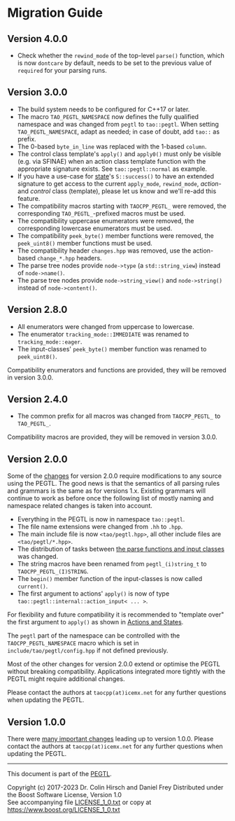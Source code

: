 # Migration Guide

## Version 4.0.0

* Check whether the `rewind_mode` of the top-level `parse()` function, which is now `dontcare` by default, needs to be set to the previous value of `required` for your parsing runs.

## Version 3.0.0

* The build system needs to be configured for C++17 or later.
* The macro `TAO_PEGTL_NAMESPACE` now defines the fully qualified namespace and was changed from `pegtl` to `tao::pegtl`. When setting `TAO_PEGTL_NAMESPACE`, adapt as needed; in case of doubt, add `tao::` as prefix.
* The 0-based `byte_in_line` was replaced with the 1-based `column`.
* The control class template's `apply()` and `apply0()` must only be visible (e.g. via SFINAE) when an action class template function with the appropriate signature exists. See `tao::pegtl::normal` as example.
* If you have a use-case for [state](Rule-Reference.md#state-s-r-)'s `S::success()` to have an extended signature to get access to the current `apply_mode`, `rewind_mode`, *action*- and *control* class (template), please let us know and we'll re-add this feature.
* The compatibility macros starting with `TAOCPP_PEGTL_` were removed, the corresponding `TAO_PEGTL_`-prefixed macros must be used.
* The compatibility uppercase enumerators were removed, the corresponding lowercase enumerators must be used.
* The compatibility `peek_byte()` member functions were removed, the `peek_uint8()` member functions must be used.
* The compatibility header `changes.hpp` was removed, use the action-based `change_*.hpp` headers.
* The parse tree nodes provide `node->type` (a `std::string_view`) instead of `node->name()`.
* The parse tree nodes provide `node->string_view()` and `node->string()` instead of `node->content()`.

## Version 2.8.0

* All enumerators were changed from uppercase to lowercase.
* The enumerator `tracking_mode::IMMEDIATE` was renamed to `tracking_mode::eager`.
* The input-classes' `peek_byte()` member function was renamed to `peek_uint8()`.

Compatibility enumerators and functions are provided, they will be removed in version 3.0.0.

## Version 2.4.0

* The common prefix for all macros was changed from `TAOCPP_PEGTL_` to `TAO_PEGTL_`.

Compatibility macros are provided, they will be removed in version 3.0.0.

## Version 2.0.0

Some of the [changes](Changelog.md#200) for version 2.0.0 require modifications to any source using the PEGTL.
The good news is that the semantics of all parsing rules and grammars is the same as for versions 1.x.
Existing grammars will continue to work as before once the following list of mostly naming and namespace related changes is taken into account.

* Everything in the PEGTL is now in namespace `tao::pegtl`.
* The file name extensions were changed from `.hh` to `.hpp`.
* The main include file is now `<tao/pegtl.hpp>`, all other include files are `<tao/pegtl/*.hpp>`.
* The distribution of tasks between [the parse functions and input classes](Inputs-and-Parsing.md) was changed.
* The string macros have been renamed from `pegtl_(i)string_t` to `TAOCPP_PEGTL_(I)STRING`.
* The `begin()` member function of the input-classes is now called `current()`.
* The first argument to actions' `apply()` is now of type `tao::pegtl::internal::action_input< ... >`.

For flexibility and future compatibility it is recommended to "template over" the first argument to `apply()` as shown in [Actions and States](Actions-and-States.md#actions).

The `pegtl` part of the namespace can be controlled with the `TAOCPP_PEGTL_NAMESPACE` macro which is set in `include/tao/pegtl/config.hpp` if not defined previously.

Most of the other changes for version 2.0.0 extend or optimise the PEGTL without breaking compatibility.
Applications integrated more tightly with the PEGTL might require additional changes.

Please contact the authors at `taocpp(at)icemx.net` for any further questions when updating the PEGTL.

## Version 1.0.0

There were [many important changes](Changelog.md#100) leading up to version 1.0.0.
Please contact the authors at `taocpp(at)icemx.net` for any further questions when updating the PEGTL.

---

This document is part of the [PEGTL](https://github.com/taocpp/PEGTL).

Copyright (c) 2017-2023 Dr. Colin Hirsch and Daniel Frey
Distributed under the Boost Software License, Version 1.0<br>
See accompanying file [LICENSE_1_0.txt](../LICENSE_1_0.txt) or copy at https://www.boost.org/LICENSE_1_0.txt
